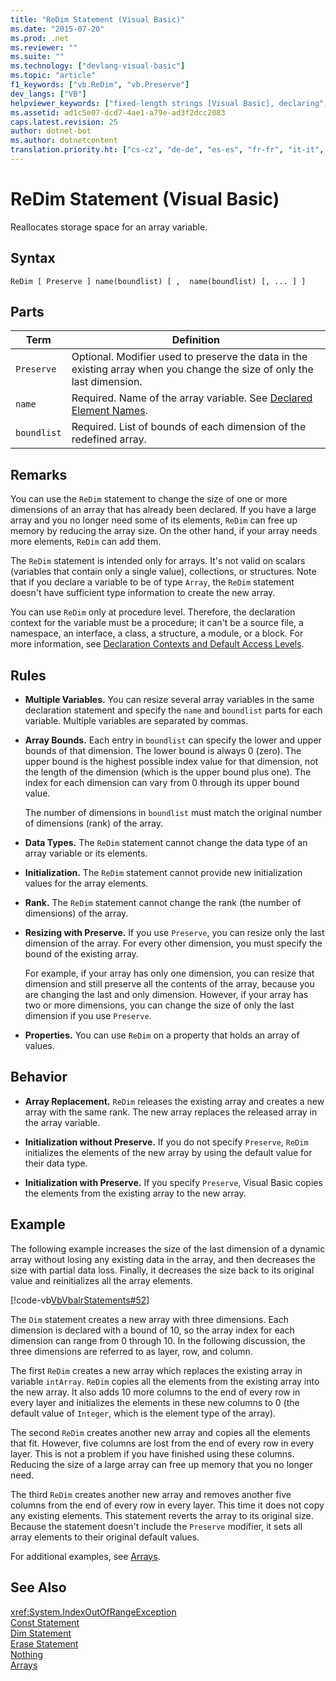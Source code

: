 ```yaml
---
title: "ReDim Statement (Visual Basic)"
ms.date: "2015-07-20"
ms.prod: .net
ms.reviewer: ""
ms.suite: ""
ms.technology: ["devlang-visual-basic"]
ms.topic: "article"
f1_keywords: ["vb.ReDim", "vb.Preserve"]
dev_langs: ["VB"]
helpviewer_keywords: ["fixed-length strings [Visual Basic], declaring", "ReDim statement [Visual Basic], syntax", "dynamic arrays [Visual Basic], ReDim statement", "arrays [Visual Basic], reallocating", "arrays [Visual Basic], reinitializing", "arrays [Visual Basic], dimensions", "scalars, and arrays", "scalars", "declarations [Visual Basic], dynamic arrays", "variables [Visual Basic], scalar", "ReDim statement [Visual Basic]", "data types [Visual Basic], assigning", "As keyword [Visual Basic], in ReDim statement", "To keyword [Visual Basic], ReDim statement", "arrays [Visual Basic], declaring", "Preserve keyword [Visual Basic], ReDim statement", "storage [Visual Basic], allocating", "arrays [Visual Basic], and scalars", "declaration statements [Visual Basic]", "scalar variables [Visual Basic]"]
ms.assetid: ad1c5e07-dcd7-4ae1-a79e-ad3f2dcc2083
caps.latest.revision: 25
author: dotnet-bot
ms.author: dotnetcontent
translation.priority.ht: ["cs-cz", "de-de", "es-es", "fr-fr", "it-it", "ja-jp", "ko-kr", "pl-pl", "pt-br", "ru-ru", "tr-tr", "zh-cn", "zh-tw"]
---
```

# ReDim Statement (Visual Basic)
Reallocates storage space for an array variable.  
  
## Syntax  
  
```  
ReDim [ Preserve ] name(boundlist) [ ,  name(boundlist) [, ... ] ]  
```  
  
## Parts  
  
|Term|Definition|  
|----------|----------------|  
|`Preserve`|Optional. Modifier used to preserve the data in the existing array when you change the size of only the last dimension.|  
|`name`|Required. Name of the array variable. See [Declared Element Names](../../../visual-basic/programming-guide/language-features/declared-elements/declared-element-names.md).|  
|`boundlist`|Required. List of bounds of each dimension of the redefined array.|  
  
## Remarks  
 You can use the `ReDim` statement to change the size of one or more dimensions of an array that has already been declared. If you have a large array and you no longer need some of its elements, `ReDim` can free up memory by reducing the array size. On the other hand, if your array needs more elements, `ReDim` can add them.  
  
 The `ReDim` statement is intended only for arrays. It's not valid on scalars (variables that contain only a single value), collections, or structures. Note that if you declare a variable to be of type `Array`, the `ReDim` statement doesn't have sufficient type information to create the new array.  
  
 You can use `ReDim` only at procedure level. Therefore, the declaration context for the variable must be a procedure; it can't be a source file, a namespace, an interface, a class, a structure, a module, or a block. For more information, see [Declaration Contexts and Default Access Levels](../../../visual-basic/language-reference/statements/declaration-contexts-and-default-access-levels.md).  
  
## Rules  
  
-   **Multiple Variables.** You can resize several array variables in the same declaration statement and specify the `name` and `boundlist` parts for each variable. Multiple variables are separated by commas.  
  
-   **Array Bounds.** Each entry in `boundlist` can specify the lower and upper bounds of that dimension. The lower bound is always 0 (zero). The upper bound is the highest possible index value for that dimension, not the length of the dimension (which is the upper bound plus one). The index for each dimension can vary from 0 through its upper bound value.  
  
     The number of dimensions in `boundlist` must match the original number of dimensions (rank) of the array.  
  
-   **Data Types.** The `ReDim` statement cannot change the data type of an array variable or its elements.  
  
-   **Initialization.** The `ReDim` statement cannot provide new initialization values for the array elements.  
  
-   **Rank.** The `ReDim` statement cannot change the rank (the number of dimensions) of the array.  
  
-   **Resizing with Preserve.** If you use `Preserve`, you can resize only the last dimension of the array. For every other dimension, you must specify the bound of the existing array.  
  
     For example, if your array has only one dimension, you can resize that dimension and still preserve all the contents of the array, because you are changing the last and only dimension. However, if your array has two or more dimensions, you can change the size of only the last dimension if you use `Preserve`.  
  
-   **Properties.** You can use `ReDim` on a property that holds an array of values.  
  
## Behavior  
  
-   **Array Replacement.** `ReDim` releases the existing array and creates a new array with the same rank. The new array replaces the released array in the array variable.  
  
-   **Initialization without Preserve.** If you do not specify `Preserve`, `ReDim` initializes the elements of the new array by using the default value for their data type.  
  
-   **Initialization with Preserve.** If you specify `Preserve`, Visual Basic copies the elements from the existing array to the new array.  
  
## Example  
 The following example increases the size of the last dimension of a dynamic array without losing any existing data in the array, and then decreases the size with partial data loss. Finally, it decreases the size back to its original value and reinitializes all the array elements.  
  
 [!code-vb[VbVbalrStatements#52](../../../visual-basic/language-reference/error-messages/codesnippet/VisualBasic/redim-statement_1.vb)]  
  
 The `Dim` statement creates a new array with three dimensions. Each dimension is declared with a bound of 10, so the array index for each dimension can range from 0 through 10. In the following discussion, the three dimensions are referred to as layer, row, and column.  
  
 The first `ReDim` creates a new array which replaces the existing array in variable `intArray`. `ReDim` copies all the elements from the existing array into the new array. It also adds 10 more columns to the end of every row in every layer and initializes the elements in these new columns to 0 (the default value of `Integer`, which is the element type of the array).  
  
 The second `ReDim` creates another new array and copies all the elements that fit. However, five columns are lost from the end of every row in every layer. This is not a problem if you have finished using these columns. Reducing the size of a large array can free up memory that you no longer need.  
  
 The third `ReDim` creates another new array and removes another five columns from the end of every row in every layer. This time it does not copy any existing elements. This statement reverts the array to its original size. Because the statement doesn't include the `Preserve` modifier, it sets all array elements to their original default values.  
  
 For additional examples, see [Arrays](../../../visual-basic/programming-guide/language-features/arrays/index.md).  
  
## See Also  
 <xref:System.IndexOutOfRangeException>   
 [Const Statement](../../../visual-basic/language-reference/statements/const-statement.md)   
 [Dim Statement](../../../visual-basic/language-reference/statements/dim-statement.md)   
 [Erase Statement](../../../visual-basic/language-reference/statements/erase-statement.md)   
 [Nothing](../../../visual-basic/language-reference/nothing.md)   
 [Arrays](../../../visual-basic/programming-guide/language-features/arrays/index.md)
